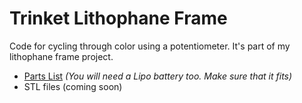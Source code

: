 # Trinket Lithophane Frame
Code for cycling through color using a potentiometer. It's part of my lithophane frame project.

* [Parts List](https://eu.mouser.com/ProjectManager/ProjectDetail.aspx?AccessID=88eeaba76d)
_(You will need a Lipo battery too. Make sure that it fits)_
* STL files (coming soon)
